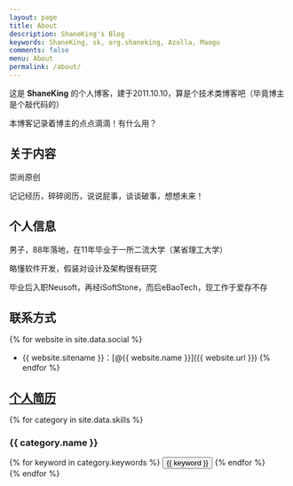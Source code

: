 ```yaml
---
layout: page
title: About
description: ShaneKing's Blog
keywords: ShaneKing, sk, org.shaneking, Azolla, Maogu
comments: false
menu: About
permalink: /about/
---
```


这是 **ShaneKing** 的个人博客，建于2011.10.10，算是个技术类博客吧（毕竟博主是个敲代码的）

本博客记录着博主的点点滴滴！有什么用？

## 关于内容
崇尚原创

记记经历，碎碎阅历，说说屁事，谈谈破事，想想未来！

## 个人信息
男子，88年落地，在11年毕业于一所二流大学（某省理工大学）

略懂软件开发，假装对设计及架构很有研究

毕业后入职Neusoft，再经iSoftStone，而后eBaoTech，现工作于爱存不存

## 联系方式
{% for website in site.data.social %}
* {{ website.sitename }}：[@{{ website.name }}]({{ website.url }})
{% endfor %}

## [个人简历](http://resume.qmail.com/sk/y6yYXbQSiDs)
{% for category in site.data.skills %}
### {{ category.name }}
<div class="btn-inline">
{% for keyword in category.keywords %}
<button class="btn btn-outline" type="button">{{ keyword }}</button>
{% endfor %}
</div>
{% endfor %}

